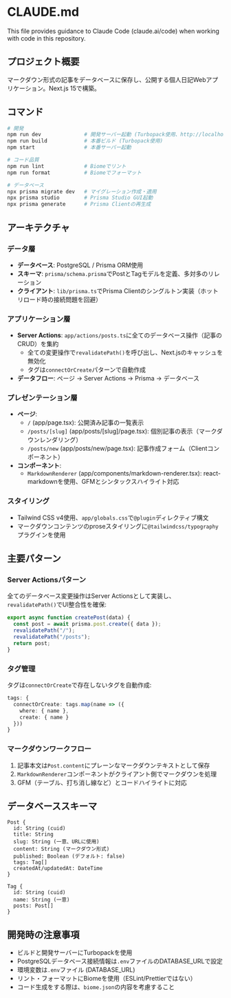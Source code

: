 # CLAUDE.md

This file provides guidance to Claude Code (claude.ai/code) when working with code in this repository.

## プロジェクト概要

マークダウン形式の記事をデータベースに保存し、公開する個人日記Webアプリケーション。Next.js 15で構築。

## コマンド

```bash
# 開発
npm run dev              # 開発サーバー起動 (Turbopack使用、http://localhost:3000)
npm run build            # 本番ビルド (Turbopack使用)
npm start                # 本番サーバー起動

# コード品質
npm run lint             # Biomeでリント
npm run format           # Biomeでフォーマット

# データベース
npx prisma migrate dev   # マイグレーション作成・適用
npx prisma studio        # Prisma Studio GUI起動
npx prisma generate      # Prisma Clientの再生成
```

## アーキテクチャ

### データ層
- **データベース**: PostgreSQL / Prisma ORM使用
- **スキーマ**: `prisma/schema.prisma`でPostとTagモデルを定義、多対多のリレーション
- **クライアント**: `lib/prisma.ts`でPrisma Clientのシングルトン実装（ホットリロード時の接続問題を回避）

### アプリケーション層
- **Server Actions**: `app/actions/posts.ts`に全てのデータベース操作（記事のCRUD）を集約
  - 全ての変更操作で`revalidatePath()`を呼び出し、Next.jsのキャッシュを無効化
  - タグは`connectOrCreate`パターンで自動作成
- **データフロー**: ページ → Server Actions → Prisma → データベース

### プレゼンテーション層
- **ページ**:
  - `/` (app/page.tsx): 公開済み記事の一覧表示
  - `/posts/[slug]` (app/posts/[slug]/page.tsx): 個別記事の表示（マークダウンレンダリング）
  - `/posts/new` (app/posts/new/page.tsx): 記事作成フォーム（Clientコンポーネント）
- **コンポーネント**:
  - `MarkdownRenderer` (app/components/markdown-renderer.tsx): react-markdownを使用、GFMとシンタックスハイライト対応

### スタイリング
- Tailwind CSS v4使用、`app/globals.css`で`@plugin`ディレクティブ構文
- マークダウンコンテンツのproseスタイリングに`@tailwindcss/typography`プラグインを使用

## 主要パターン

### Server Actionsパターン
全てのデータベース変更操作はServer Actionsとして実装し、`revalidatePath()`でUI整合性を確保:
```typescript
export async function createPost(data) {
  const post = await prisma.post.create({ data });
  revalidatePath("/");
  revalidatePath("/posts");
  return post;
}
```

### タグ管理
タグは`connectOrCreate`で存在しないタグを自動作成:
```typescript
tags: {
  connectOrCreate: tags.map(name => ({
    where: { name },
    create: { name }
  }))
}
```

### マークダウンワークフロー
1. 記事本文は`Post.content`にプレーンなマークダウンテキストとして保存
2. `MarkdownRenderer`コンポーネントがクライアント側でマークダウンを処理
3. GFM（テーブル、打ち消し線など）とコードハイライトに対応

## データベーススキーマ

```prisma
Post {
  id: String (cuid)
  title: String
  slug: String (一意、URLに使用)
  content: String (マークダウン形式)
  published: Boolean (デフォルト: false)
  tags: Tag[]
  createdAt/updatedAt: DateTime
}

Tag {
  id: String (cuid)
  name: String (一意)
  posts: Post[]
}
```

## 開発時の注意事項

- ビルドと開発サーバーにTurbopackを使用
- PostgreSQLデータベース接続情報は`.env`ファイルのDATABASE_URLで設定
- 環境変数は`.env`ファイル (DATABASE_URL)
- リント・フォーマットにBiomeを使用（ESLint/Prettierではない）
- コード生成をする際は、`biome.json`の内容を考慮すること
